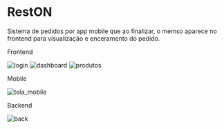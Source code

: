 # RestON

Sistema de pedidos por app mobile que ao finalizar, o memso aparece no frontend para visualização e enceramento do pedido.

Frontend

![login](https://user-images.githubusercontent.com/59449334/205079789-4df40560-40b8-4158-8c85-4c9a0cd580dc.jpg)
![dashboard](https://user-images.githubusercontent.com/59449334/205079813-c90069db-5266-4364-92fd-b8032b470350.jpg)
![produtos](https://user-images.githubusercontent.com/59449334/205079819-44e4b94c-e949-45d6-9472-c7ca28abdd05.jpg)

Mobile

![tela_mobile](https://user-images.githubusercontent.com/59449334/205085912-5b682f30-456f-4ccd-aac4-3e256b9b4d14.png)

Backend

![back](https://user-images.githubusercontent.com/59449334/205081008-c2489a41-f0e2-4a9a-8a33-e638547917c5.jpg)

